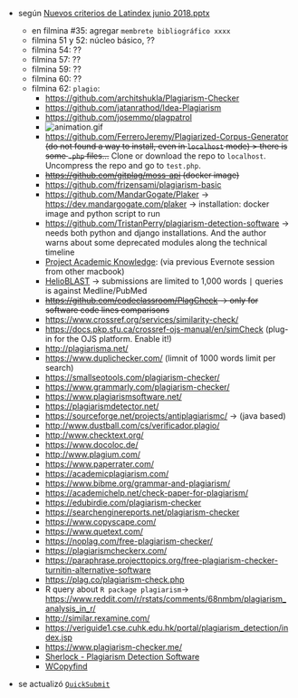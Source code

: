 * según [Nuevos criterios de Latindex junio 2018.pptx](https://bitbucket.org/imhicihu/temas-medievales-project/downloads/Nuevos_criterios_de_Latindex_junio_2018.pptx)
    - en filmina #35: agregar `membrete bibliográfico xxxx`
    - filmina 51 y 52: núcleo básico, ??
    - filmina 54: ??
    - filmina 57: ??
    - filmina 59: ??
    - filmina 60: ??
    - filmina 62: `plagio`:
        - https://github.com/architshukla/Plagiarism-Checker
        - https://github.com/jatanrathod/Idea-Plagiarism
        - https://github.com/josemmo/plagpatrol
        - ![animation.gif](https://bitbucket.org/repo/R9y9j6K/images/3092326125-demo.gif)
        - https://github.com/FerreroJeremy/Plagiarized-Corpus-Generator  ~~(do not found a way to install, even in `localhost` mode) > there is some `.php` files...~~ Clone or download the repo to `localhost`. Uncompress the repo and go to `test.php`.
        - ~~https://github.com/gitplag/moss-api  (docker image)~~
        - https://github.com/frizensami/plagiarism-basic
        - https://github.com/MandarGogate/Plaker  -> https://dev.mandargogate.com/plaker  -> installation: docker image and python script to run  
        - https://github.com/TristanPerry/plagiarism-detection-software -> needs both python and django installations. And the author warns about some deprecated modules along the technical timeline
        - [Project Academic Knowledge](https://www.microsoft.com/en-us/research/project/academic-knowledge/): (via previous Evernote session from other macbook)
        - [HelioBLAST](https://helioblast.heliotext.com/) -> submissions are limited to 1,000 words ∣ queries is against Medline/PubMed
        - ~~https://github.com/codeclassroom/PlagCheck -> only for software code lines comparisons~~
        - https://www.crossref.org/services/similarity-check/
        - https://docs.pkp.sfu.ca/crossref-ojs-manual/en/simCheck  (plug-in for the OJS platform. Enable it!)
        - http://plagiarisma.net/
        - https://www.duplichecker.com/ (limnit of 1000 words limit per search)
        - https://smallseotools.com/plagiarism-checker/
        - https://www.grammarly.com/plagiarism-checker/
        - https://www.plagiarismsoftware.net/
        - https://plagiarismdetector.net/
        - https://sourceforge.net/projects/antiplagiarismc/ -> (java based)
        - http://www.dustball.com/cs/verificador.plagio/
        - http://www.checktext.org/
        - https://www.docoloc.de/
        - http://www.plagium.com/
        - https://www.paperrater.com/
        - https://academicplagiarism.com/
        - https://www.bibme.org/grammar-and-plagiarism/
        - https://academichelp.net/check-paper-for-plagiarism/
        - https://edubirdie.com/plagiarism-checker
        - https://searchenginereports.net/plagiarism-checker
        - https://www.copyscape.com/
        - https://www.quetext.com/
        - https://noplag.com/free-plagiarism-checker/
        - https://plagiarismcheckerx.com/
        - https://paraphrase.projecttopics.org/free-plagiarism-checker-turnitin-alternative-software
        - https://plag.co/plagiarism-check.php
        - R query about `R package plagiarism`-> https://www.reddit.com/r/rstats/comments/68nmbm/plagiarism_analysis_in_r/
        - http://similar.rexamine.com/
        - https://veriguide1.cse.cuhk.edu.hk/portal/plagiarism_detection/index.jsp
        - https://www.plagiarism-checker.me/
        - [Sherlock - Plagiarism Detection Software](https://warwick.ac.uk/fac/sci/dcs/research/ias/software/sherlock/)
        - [WCopyfind](https://plagiarism.bloomfieldmedia.com/software/wcopyfind/)
    
* se actualizó [`QuickSubmit`](https://github.com/pkp/quickSubmit)